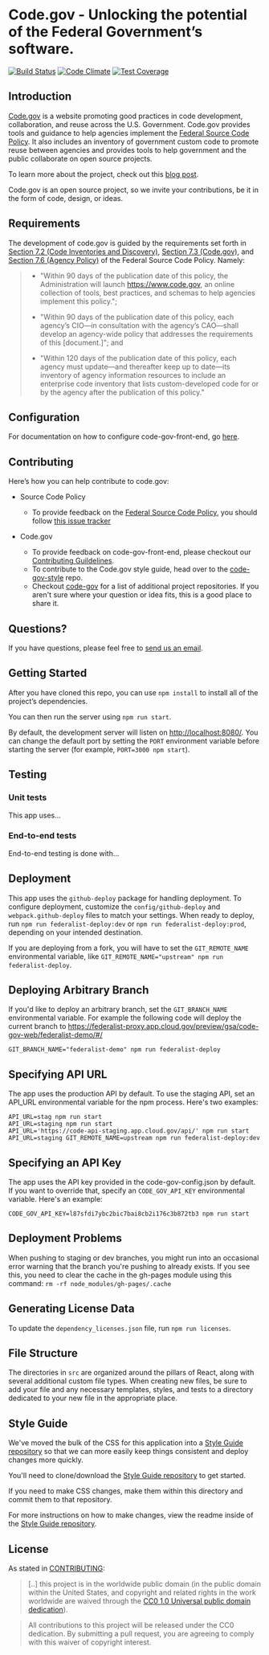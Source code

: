 
# Code.gov - Unlocking the potential of the Federal Government’s software.

[![Build Status](https://circleci.com/gh/GSA/code-gov-front-end.svg?style=svg)](https://circleci.com/gh/GSA/code-gov-front-end)
[![Code Climate](https://api.codeclimate.com/v1/badges/4675ef3ed03728b81e66/maintainability)](https://codeclimate.com/github/GSA/code-gov-front-end/maintainability)
[![Test Coverage](https://api.codeclimate.com/v1/badges/4675ef3ed03728b81e66/test_coverage)](https://codeclimate.com/github/GSA/code-gov-front-end/test_coverage)

## Introduction

[Code.gov](https://code.gov) is a website promoting good practices in code development, collaboration, and reuse across the U.S.  Government. Code.gov provides tools and guidance to help agencies implement the [Federal Source Code Policy](https://sourcecode.cio.gov). It also includes an inventory of government custom code to promote reuse between agencies and provides tools to help government and the public collaborate on open source projects.

To learn more about the project, check out this [blog post](https://www.whitehouse.gov/blog/2016/08/08/peoples-code).

Code.gov is an open source project, so we invite your contributions, be it in the form of code, design, or ideas.

## Requirements

The development of code.gov is guided by the requirements set forth in [Section 7.2 (Code Inventories and Discovery)](https://sourcecode.cio.gov/Implementation/#code-inventories-and-discovery), [Section 7.3 (Code.gov)](https://sourcecode.cio.gov/Implementation/#codegov), and  [Section 7.6 (Agency Policy)](https://sourcecode.cio.gov/Implementation/#agency-policy) of the Federal Source Code Policy. Namely:

> * "Within 90 days of the publication date of this policy, the Administration will launch https://www.code.gov, an online collection of tools, best practices, and schemas to help agencies implement this policy.";
>
> * "Within 90 days of the publication date of this policy, each agency’s CIO—in consultation with the agency’s CAO—shall develop an agency-wide policy that addresses the requirements of this [document.]";  and
>
> * "Within 120 days of the publication date of this policy, each agency must update—and thereafter keep up to date—its inventory of agency information resources to include an enterprise code inventory that lists custom-developed code for or by the agency after the publication of this policy."

## Configuration
For documentation on how to configure code-gov-front-end, go [here](CONFIGURATION.md).

## Contributing

Here’s how you can help contribute to code.gov:

* Source Code Policy
  * To provide feedback on the [Federal Source Code Policy](https://sourcecode.cio.gov/), you should follow [this issue tracker](https://github.com/WhiteHouse/source-code-policy/issues)

* Code.gov
    * To provide feedback on code-gov-front-end, please checkout our [Contributing Guildelines](CONTRIBUTING.md).
    * To contribute to the Code.gov style guide, head over to the [code-gov-style](https://github.com/GSA/code-gov-style) repo.
    * Checkout [code-gov](https://github.com/GSA/code-gov) for a list of additional project repositories. If you aren't sure where your question or idea fits, this is a good place to share it.

## Questions?

If you have questions, please feel free to [send us an email](mailto:code@gsa.gov).

## Getting Started

After you have cloned this repo, you can use `npm install` to install all of the
project’s dependencies.

You can then run the server using `npm run start`.

By default, the development server will listen on <http://localhost:8080/>. You can change the default port by setting the `PORT` environment variable before starting the server (for example, `PORT=3000 npm start`).

## Testing
### Unit tests
This app uses...

### End-to-end tests
End-to-end testing is done with...

## Deployment
This app uses the `github-deploy` package for handling deployment. To configure
deployment, customize the `config/github-deploy` and `webpack.github-deploy`
files to match your settings. When ready to deploy, run
`npm run federalist-deploy:dev` or `npm run federalist-deploy:prod`, depending on your
intended destination.

If you are deploying from a fork, you will have to set
the `GIT_REMOTE_NAME` environmental variable,
like `GIT_REMOTE_NAME="upstream" npm run federalist-deploy`.

## Deploying Arbitrary Branch
If you'd like to deploy an arbitrary branch, set the `GIT_BRANCH_NAME` environmental variable.  For example the following code will deploy the current branch to https://federalist-proxy.app.cloud.gov/preview/gsa/code-gov-web/federalist-demo/#/
```
GIT_BRANCH_NAME="federalist-demo" npm run federalist-deploy
```


## Specifying API URL
The app uses the production API by default.  To use the staging API,
set an API_URL environmental variable for the npm process. Here's two examples:
```
API_URL=stag npm run start
API_URL=staging npm run start
API_URL='https://code-api-staging.app.cloud.gov/api/' npm run start
API_URL=staging GIT_REMOTE_NAME=upstream npm run federalist-deploy:dev
```

## Specifying an API Key
The app uses the API key provided in the code-gov-config.json by default.
If you want to override that, specify an `CODE_GOV_API_KEY` environmental variable.  Here's an example:
```
CODE_GOV_API_KEY=l87sfdi7ybc2bic7bai8cb2i176c3b872tb3 npm run start
```

## Deployment Problems
When pushing to staging or dev branches, you might run into an occasional error warning that the branch you're pushing to already exists. If you see this, you need to clear the cache in the gh-pages module using this command: `rm -rf node_modules/gh-pages/.cache`

## Generating License Data
To update the `dependency_licenses.json` file, run `npm run licenses`.

## File Structure
The directories in `src` are organized around the pillars of  React, along
with several additional custom file types. When creating new files, be sure to
add your file and any necessary templates, styles, and tests to a directory
dedicated to your new file in the appropriate place.


## Style Guide
We've moved the bulk of the CSS for this application into a [Style Guide repository](https://github.com/GSA/code-gov-style) so that we can more easily keep things consistent and deploy changes more quickly.

You'll need to clone/download the [Style Guide repository](https://github.com/GSA/code-gov-style) to get started.

If you need to make CSS changes, make them within this directory and commit them to that repository.

For more instructions on how to make changes, view the readme inside of the [Style Guide repository](https://github.com/GSA/code-gov-style).


## License

As stated in [CONTRIBUTING](CONTRIBUTING.md):

> [..] this project is in the worldwide public domain (in the public domain within the United States, and copyright and related rights in the work worldwide are waived through the [CC0 1.0 Universal public domain dedication](https://creativecommons.org/publicdomain/zero/1.0/)).

> All contributions to this project will be released under the CC0
dedication. By submitting a pull request, you are agreeing to comply
with this waiver of copyright interest.
